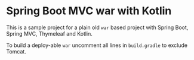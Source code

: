 # Spring Boot MVC war with Kotlin

This is a sample project for a plain old `war` based project with Spring Boot, Spring MVC, Thymeleaf and Kotlin.

To build a deploy-able `war` uncomment all lines in `build.gradle` to exclude Tomcat.